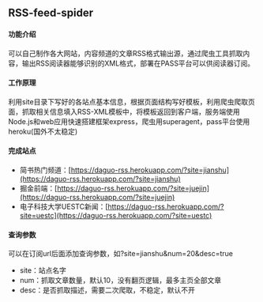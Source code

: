 ## RSS-feed-spider

#### 功能介绍
可以自己制作各大网站，内容频道的文章RSS格式输出源，通过爬虫工具抓取内容，输出RSS阅读器能够识别的XML格式，部署在PASS平台可以供阅读器订阅。

#### 工作原理
利用site目录下写好的各站点基本信息，根据页面结构写好模板，利用爬虫爬取页面，抓取相关信息填入RSS-XML模板中，将模板返回到客户端，服务端使用Node.js和web应用快速搭建框架express，爬虫用superagent，pass平台使用heroku(国外不太稳定)

#### 完成站点
- 简书热门频道：[https://daguo-rss.herokuapp.com/?site=jianshu](https://daguo-rss.herokuapp.com/?site=jianshu)
- 掘金前端：[https://daguo-rss.herokuapp.com/?site=juejin](https://daguo-rss.herokuapp.com/?site=juejin)
- 电子科技大学UESTC新闻：[https://daguo-rss.herokuapp.com/?site=uestc](https://daguo-rss.herokuapp.com/?site=uestc)

#### 查询参数
可以在订阅url后面添加查询参数，如?site=jianshu&num=20&desc=true

- site：站点名字
- num：抓取文章数量，默认10，没有翻页逻辑，最多主页全部文章
- desc：是否抓取描述，需要二次爬取，不稳定，默认不开